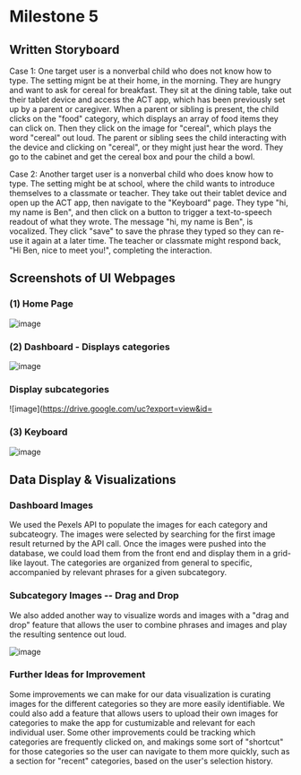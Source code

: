 # Milestone 5

## Written Storyboard

Case 1: One target user is a nonverbal child who does not know how to type. The setting mignt be at their home, in the morning. They are hungry and want to ask for cereal for breakfast. They sit at the dining table, take out their tablet device and access the ACT app, which has been previously set up by a parent or caregiver. When a parent or sibling is present, the child clicks on the "food" category, which displays an array of food items they can click on. Then they click on the image for "cereal", which plays the word "cereal" out loud. The parent or sibling sees the child interacting with the device and clicking on "cereal", or they might just hear the word. They go to the cabinet and get the cereal box and pour the child a bowl. 

Case 2: Another target user is a nonverbal child who does know how to type. The setting might be at school, where the child wants to introduce themselves to a classmate or teacher. They take out their tablet device and open up the ACT app, then navigate to the "Keyboard" page. They type "hi, my name is Ben", and then click on a button to trigger a text-to-speech readout of what they wrote. The message "hi, my name is Ben", is vocalized. They click "save" to save the phrase they typed so they can re-use it again at a later time. The teacher or classmate might respond back, "Hi Ben, nice to meet you!", completing the interaction.  

## Screenshots of UI Webpages

### (1) Home Page

![image](https://drive.google.com/uc?export=view&id=1ta8vSm5mGWSRazDNvi9YnjSoM01ymB4p)

### (2) Dashboard - Displays categories

![image](https://drive.google.com/uc?export=view&id=1AY-2ZZJPjBgglfeBubhSmF1Z0GWu0DUo)

### Display subcategories

![image](https://drive.google.com/uc?export=view&id=

### (3) Keyboard

![image](https://drive.google.com/uc?export=view&id=1xMf0mLfguVBIZHKFuN6VcU4d-GeIqOQz)

## Data Display & Visualizations

### Dashboard Images

We used the Pexels API to populate the images for each category and subcateogry. The images were selected by searching for the first image result returned by the API call. Once the images were pushed into the database, we could load them from the front end and display them in a grid-like layout. The categories are organized from general to specific, accompanied by relevant phrases for a given subcategory. 

### Subcategory Images -- Drag and Drop 

We also added another way to visualize words and images with a "drag and drop" feature that allows the user to combine phrases and images and play the resulting sentence out loud. 

![image](https://drive.google.com/uc?export=view&id=1ixC23Sioq3W3F8LD7BJMGl-lUHF65iiP)

### Further Ideas for Improvement

Some improvements we can make for our data visualization is curating images for the different categories so they are more easily identifiable. We could also add a feature that allows users to upload their own images for categories to make the app for custumizable and relevant for each individual user. Some other improvements could be tracking which categories are frequently clicked on, and makings some sort of "shortcut" for those categories so the user can navigate to them more quickly, such as a section for "recent" categories, based on the user's selection history. 


